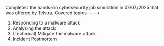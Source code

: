 Completed the hands-on cybersecurity job simulation in 07/07/2025 that was offered by Telstra. 
Covered topics --->
 1. Responding	to	a	malware	attack
 2. Analysing	the	attack
 3. (Technical)	Mitigate	the	malware	attack
 4. Incident	Postmortem
